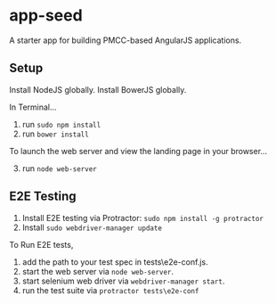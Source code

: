# app-seed
A starter app for building PMCC-based AngularJS applications.


## Setup
Install NodeJS globally. Install BowerJS globally. 

In Terminal...

1. run `sudo npm install`
2. run `bower install`

To launch the web server and view the landing page in your browser...

3. run `node web-server`


## E2E Testing
1. Install E2E testing via Protractor: `sudo npm install -g protractor`
2. Install `sudo webdriver-manager update`

To Run E2E tests,
1. add the path to your test spec in tests\e2e-conf.js.
2. start the web server via `node web-server`.
3. start selenium web driver via `webdriver-manager start`.
4. run the test suite via `protractor tests\e2e-conf`
